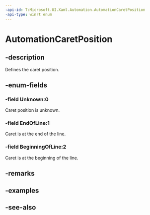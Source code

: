 ```yaml
---
-api-id: T:Microsoft.UI.Xaml.Automation.AutomationCaretPosition
-api-type: winrt enum
---
```


<!-- Enumeration syntax
public enum Windows.UI.Xaml.Automation.AutomationCaretPosition : int
-->

# AutomationCaretPosition

## -description
Defines the caret position.

## -enum-fields
### -field Unknown:0
Caret position is unknown.

### -field EndOfLine:1
Caret is at the end of the line.

### -field BeginningOfLine:2
Caret is at the beginning of the line.


## -remarks

## -examples

## -see-also

